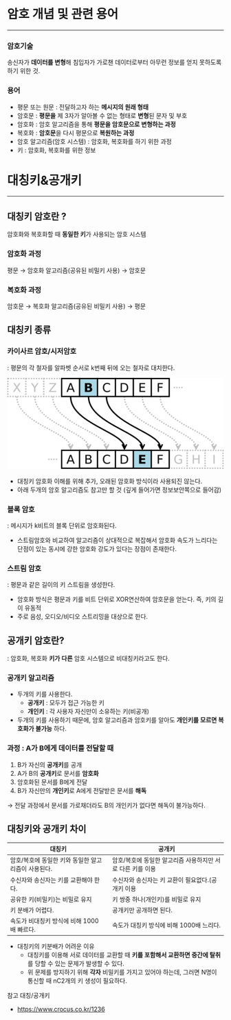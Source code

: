 # 암호 개념 및 관련 용어

---

### 암호기술

송신자가 **데이터를 변형**해 침입자가 가로챈 데이터로부터 아무런 정보를 얻지 못하도록하기 위한 것. 

### 용어

- 평문 또는  원문 : 전달하고자 하는 **메시지의 원래 형태**
- 암호문 : **평문을** 제 3자가 알아볼 수 없는 형태로 **변형**된 문자 및 부호
- 암호화 : 암호 알고리즘을 통해 **평문을 암호문으로 변형하는 과정**
- 복호화 : **암호문**을 다시 평문으로 **복원하는 과정**
- 암호 알고리즘(암호 시스템) : 암호화, 복호화를 하기 위한 과정
- 키 : 암호화, 복호화를 위한 정보

# 대칭키&공개키

---

## 대칭키 암호란 ?

암호화와 복호화할 때 **동일한 키**가 사용되는 암호 시스템

### 암호화 과정

평문 → 암호화 알고리즘(공유된 비밀키 사용) → 암호문

### 복호화 과정

암호문 → 복호화 알고리즘(공유된 비밀키 사용) → 평문 

## 대칭키 종류

### 카이사르 암호/시저암호

: 평문의 각 철자를 알파벳 순서로 k번째 뒤에 오는 철자로 대치한다.

![Untitled](./1.png)

- 대칭키 암호화 이해를 위해 추가, 오래된 암호화 방식이라 사용되진 않는다.
- 아래 두개의 암호 알고리즘도 참고만 할 것 (깊게 들어가면 정보보안쪽으로 들어감)

### 블록 암호

: 메시지가 k비트의 블록 단위로 암호화된다.

- 스트림암호와 비교하여 알고리즘이 상대적으로 복잡해서 암호화 속도가 느리다는 단점이 있는 동시에 강한 암호화 강도가 있다는 장점이 존재한다.

### 스트림 암호

: 평문과 같은 길이의 키 스트림을 생성한다. 

- 암호화 방식은 평문과 키를 비트 단위로 XOR연산하여 암호문을 얻는다. 즉, 키의 길이 유동적
- 주로 음성, 오디오/비디오 스트리밍을 대상으로 한다.

## 공개키 암호란?

: 암호화, 복호화 **키가 다른** 암호 시스템으로 비대칭키라고도 한다.  

### 공개키 알고리즘

- 두개의 키를 사용한다.
    - **공개키** : 모두가 접근 가능한 키
    - **개인키** : 각 사용자 자신만이 소유하는 키(비공개)
- 두개의 키를 사용하기 때문에, 암호 알고리즘과 암호키를 알아도 **개인키를 모르면 복호화가 불가능** 하다.

### 과정 : A가 B에게 데이터를 전달할 때

1. B가 자신의 **공개키**를 공개
2. A가 B의 **공개키**로 문서를 **암호화**
3. 암호화된 문서를 B에게 전달
4. B가 자신만의 **개인키**로 A에게 전달받은 문서를 **해독** 

→ 전달 과정에서 문서를 가로채더라도 B의 개인키가 없다면 해독이 불가능하다. 

## 대칭키와 공개키 차이

| 대칭키 | 공개키 |
| --- | --- |
| 암호/복호에 동일한 키와 동일한 알고리즘이 사용된다. | 암호/복호에 동일한 알고리즘 사용하지만 서로 다른 키를 이용 |
| 수신자와 송신자는 키를 교환해야 한다. | 수신자와 송신자는 키 교환이 필요없다.(공개키 이용 |
| 공유한 키(비밀키)는 비밀로 유지 | 키 쌍중 하나(개인키)를 비밀로 유지 |
| 키 분배가 어렵다. | 공개키만 공개하면 된다. |
| 속도가 비대칭키 방식에 비해 1000배 빠르다. | 속도가 대칭키 방식에 비해 1000배 느리다. |
- 대칭키의 키분배가 어려운 이유
    - 대칭키를 이용해 서로 데이터를 교환할 때 **키를 포함해서 교환하면 중간에 탈취**를 당할 수 있는 문제가 발생할 수 있다.
    - 위 문제를 방지하기 위해 **각자** 비밀키를 가지고 있어야 하는데, 그러면 N명이 통신할 때 nC2개의 키 생성이 필요하다.


참고
대칭/공개키
- https://www.crocus.co.kr/1236
